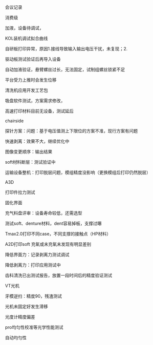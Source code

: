 会议记录



消费级

加液，设备待调试，

KOL装机调试拟合曲线

自研板打印异常，原因1.接线导致输入输出电压干扰，未复现；2. 

驱动板测试验证后再导入设备



自动加液验证，悬臂螺丝过长，无法固定，试制组螺丝锁紧不足

平台受力上推时会发生位移



清洗机应用开发工艺包



吸盘软件测试，方案需求修改，

高速打印材料目前无设备，测试延后







chairside

探针方案：问题：基于电压值测上下限位的方案不准，现行方案有问题

快速剥离：效果不大，继续优化中

图像变更顺序：输出结果

soft材料断层：测试验证中

运输设备整机：打印脱层问题，模组精度没影响（更换模组后打印仍然脱层）









A3D

打印件拉力测试







固化界面

充气料盘评审：设备寿命较低，还需选型

测试soft、denture材料，dent容易掉板，支撑过曝



Tmax2.0打印不同case，不同支撑的接触点（HP材料）

A2D打印soft 充氧或未充氧未发现有明显差别

降低界面力：记录剥离力测试调试



降低剥离力：打印应用测试中

齿科清洗已出测试报告，放置一段时间后的精度验证测试





VT光机

牙模逆扫：精度90，残渣测试

光机未固定好发生滑移



光度计精度偏差

pro均匀性校准等光学性能测试





自动均匀性